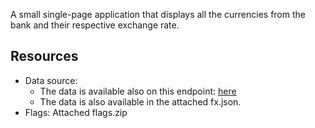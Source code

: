 A small single-page application that displays all the currencies from the bank and their respective exchange rate.

## Resources

 - Data source: 
   - The data is available also on this endpoint: [here](https://run.mocky.io/v3/c88db14a-3128-4fbd-af74-1371c5bb0343)
   - The data is also available in the attached fx.json.
 - Flags: Attached flags.zip
